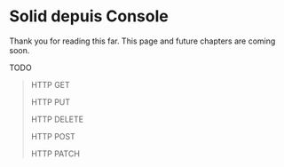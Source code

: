 # Solid depuis Console

Thank you for reading this far. This page and future chapters are coming soon.

TODO

> HTTP GET
>
> HTTP PUT
>
> HTTP DELETE
>
> HTTP POST
>
> HTTP PATCH


